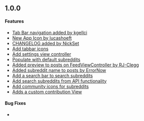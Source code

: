 [//]: # (The top level header could be the most recent branch, version identifier, or group of commits.)

## 1.0.0

#### Features

[//]: # (Once features are added, document them here in user friendly language)

* [Tab Bar navigation added by kgellci](https://github.com/kgellci/Area51/pull/34)
* [New App Icon by lucashoeft](https://github.com/kgellci/Area51/pull/33)
* [CHANGELOG added by NickSet](https://github.com/kgellci/Area51/pull/32)
* [Add tabbar icons](https://github.com/kgellci/Area51/pull/38)
* [Add settings view controller](https://github.com/kgellci/Area51/pull/37)
* [Populate with default subreddits](https://github.com/kgellci/Area51/pull/46)
* [Added preview to posts on FeedViewController by RJ-Clegg](https://github.com/kgellci/Area51/pull/53)
* [Added subreddit name to posts by ErrorNow](https://github.com/kgellci/Area51/pull/62)
* [Add a search bar to search subreddits ](https://github.com/kgellci/Area51/pull/72)
* [Add search subreddits from API functionality](https://github.com/kgellci/Area51/pull/90)
* [Add community icons for subreddits](https://github.com/kgellci/Area51/pull/94)
* [Adds a custom contribution View](https://github.com/kgellci/Area51/pull/97)


#### Bug Fixes

[//]: # (After fixing a bug, document it here in user friendly language)

*

